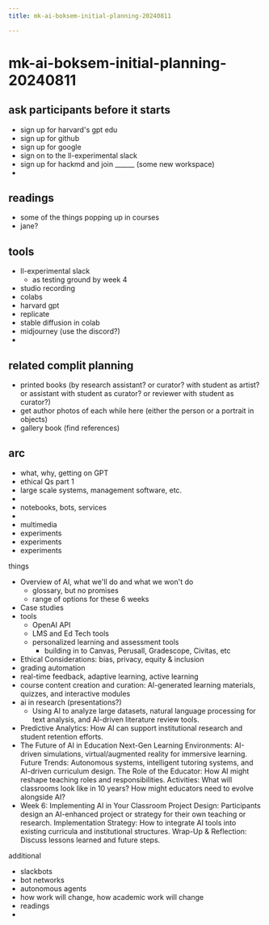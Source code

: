 ```yaml
---
title: mk-ai-boksem-initial-planning-20240811

---
```


# mk-ai-boksem-initial-planning-20240811


## ask participants before it starts

- sign up for harvard's gpt edu
- sign up for github
- sign up for google
- sign on to the ll-experimental slack
- sign up for hackmd and join ______ (some new workspace)
- 

## readings

- some of the things popping up in courses
- jane? 

## tools

- ll-experimental slack
    - as testing ground by week 4
- studio recording
- colabs
- harvard gpt
- replicate
- stable diffusion in colab
- midjourney (use the discord?)
-

## related complit planning

- printed books (by research assistant? or curator? with student as artist? or assistant with student as curator? or reviewer with student as curator?)
- get author photos of each while here (either the person or a portrait in objects)
- gallery book (find references)


## arc

- what, why, getting on GPT
- ethical Qs part 1
- large scale systems, management software, etc.
- 
- notebooks, bots, services
- 
- multimedia
- experiments
- experiments
- experiments

things

- Overview of AI, what we'll do and what we won't do
    - glossary, but no promises
    - range of options for these 6 weeks
- Case studies
- tools
    - OpenAI API
    - LMS and Ed Tech tools
    - personalized learning and assessment tools
        - building in to Canvas, Perusall, Gradescope, Civitas, etc
- Ethical Considerations: bias, privacy, equity & inclusion
- grading automation
- real-time feedback, adaptive learning, active learning
- course content creation and curation: AI-generated learning materials, quizzes, and interactive modules
- ai in research (presentations?)
    - Using AI to analyze large datasets, natural language processing for text analysis, and AI-driven literature review tools.
- Predictive Analytics: How AI can support institutional research and student retention efforts.
- The Future of AI in Education
Next-Gen Learning Environments: AI-driven simulations, virtual/augmented reality for immersive learning.
Future Trends: Autonomous systems, intelligent tutoring systems, and AI-driven curriculum design.
The Role of the Educator: How AI might reshape teaching roles and responsibilities.
Activities:
What will classrooms look like in 10 years? How might educators need to evolve alongside AI?
- Week 6: Implementing AI in Your Classroom
Project Design: Participants design an AI-enhanced project or strategy for their own teaching or research.
Implementation Strategy: How to integrate AI tools into existing curricula and institutional structures.
Wrap-Up & Reflection: Discuss lessons learned and future steps.

additional
- slackbots
- bot networks
- autonomous agents
- how work will change, how academic work will change
- readings
- 